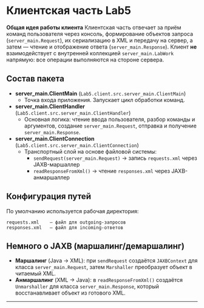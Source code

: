 # Клиентская часть Lab5

**Общая идея работы клиента**
Клиентская часть отвечает за приём команд пользователя через консоль, формирование объектов запроса (`server_main.Request`), их сериализацию в XML и передачу на сервер, а затем — чтение и отображение ответа (`server_main.Response`). Клиент **не** взаимодействует с внутренней коллекцией `server_main.LabWork` напрямую: все операции выполняются на стороне сервера.

## Состав пакета

- **server_main.ClientMain** (`Lab5.client.src.server_main.ClientMain`)
    - Точка входа приложения. Запускает цикл обработки команд.
- **server_main.ClientHandler** (`Lab5.client.src.server_main.ClientHandler`)
    - Основная логика: чтение ввода пользователя, разбор команды и аргументов, создание `server_main.Request`, отправка и получение `server_main.Response`.
- **server_main.ClientConnection** (`Lab5.client.src.server_main.ClientConnection`)
    - Транспортный слой на основе файловой системы:
        - `sendRequest(server_main.Request)` → запись `requests.xml` через JAXB-маршаллер
        - `readResponseFromXml()` → чтение `responses.xml` через JAXB-анмаршаллер

## Конфигурация путей

По умолчанию используется рабочая директория:
```text
requests.xml    – файл для outgoing-запросов
responses.xml   – файл для incoming-ответов
```

## Немного о JAXB (маршалинг/демаршалинг)

- **Маршалинг** (Java → XML): при `sendRequest` создаётся `JAXBContext` для класса `server_main.Request`, затем `Marshaller` преобразует объект в читаемый XML.
- **Анмаршалинг** (XML → Java): в `readResponseFromXml()` создаётся `Unmarshaller` для класса `server_main.Response`, который восстанавливает объект из готового XML.

---
